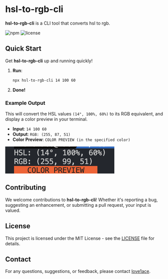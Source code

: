 # hsl-to-rgb-cli

**hsl-to-rgb-cli** is a CLI tool that converts hsl to rgb.

![npm](https://img.shields.io/npm/v/hsl-to-rgb-cli)
![license](https://img.shields.io/npm/l/hsl-to-rgb-cli)

## Quick Start

Get **hsl-to-rgb-cli** up and running quickly!

1. **Run**:
    ```bash
    npx hsl-to-rgb-cli 14 100 60
    ```
2. **Done!**

### Example Output

This will convert the HSL values `(14°, 100%, 60%)` to its RGB equivalent, and display a color preview in your terminal.

- **Input**: `14 100 60`
- **Output**: `RGB: (255, 87, 51)`
- **Color Preview**: `COLOR PREVIEW (in the specified color)`

![img](img.png)

## Contributing

We welcome contributions to **hsl-to-rgb-cli**! Whether it's reporting a bug, suggesting an enhancement, or submitting a pull request, your input is valued.

## License

This project is licensed under the MIT License - see the [LICENSE](LICENSE) file for details.

## Contact

For any questions, suggestions, or feedback, please contact [love1ace](mailto:lovelacedud@gmail.com).